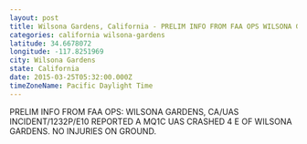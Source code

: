```yaml
---
layout: post
title: Wilsona Gardens, California - PRELIM INFO FROM FAA OPS WILSONA GARDENS CA UAS INCIDENT 1232P E10 REPORTED A MQ1C
categories: california wilsona-gardens
latitude: 34.6678072
longitude: -117.8251969
city: Wilsona Gardens
state: California
date: 2015-03-25T05:32:00.000Z
timeZoneName: Pacific Daylight Time
---
```


PRELIM INFO FROM FAA OPS: WILSONA GARDENS, CA/UAS INCIDENT/1232P/E10 REPORTED A MQ1C UAS CRASHED 4 E OF WILSONA GARDENS. NO INJURIES ON GROUND. 
